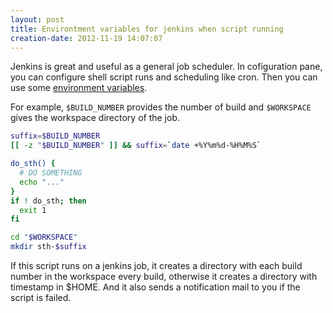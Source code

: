 ```yaml
---
layout: post
title: Environtment variables for jenkins when script running
creation-date: 2012-11-19 14:07:07
---
```

Jenkins is great and useful as a general job scheduler.
In cofiguration pane, you can configure shell script runs and scheduling like cron.
Then you can use some [environment variables][envvars].

[envvars]: https://wiki.jenkins-ci.org/display/JENKINS/Building+a+software+project#Buildingasoftwareproject-JenkinsSetEnvironmentVariables


For example, `$BUILD_NUMBER` provides the number of build and `$WORKSPACE` gives the workspace directory of the job.

```bash
suffix=$BUILD_NUMBER
[[ -z "$BUILD_NUMBER" ]] && suffix=`date +%Y%m%d-%H%M%S`

do_sth() {
  # DO SOMETHING
  echo "..."
}
if ! do_sth; then
  exit 1
fi

cd "$WORKSPACE"
mkdir sth-$suffix
```

If this script runs on a jenkins job, it creates a directory with each build number in the workspace every build,
otherwise it creates a directory with timestamp in $HOME.
And it also sends a notification mail to you if the script is failed.

